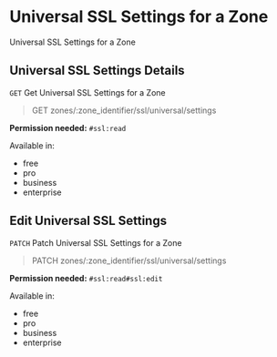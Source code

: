 # Universal SSL Settings for a Zone

Universal SSL Settings for a Zone

## Universal SSL Settings Details

`GET` Get Universal SSL Settings for a Zone

> GET zones/:zone_identifier/ssl/universal/settings

**Permission needed:** `#ssl:read`

Available in:

* free
* pro
* business
* enterprise


## Edit Universal SSL Settings

`PATCH` Patch Universal SSL Settings for a Zone

> PATCH zones/:zone_identifier/ssl/universal/settings

**Permission needed:** `#ssl:read#ssl:edit`

Available in:

* free
* pro
* business
* enterprise

